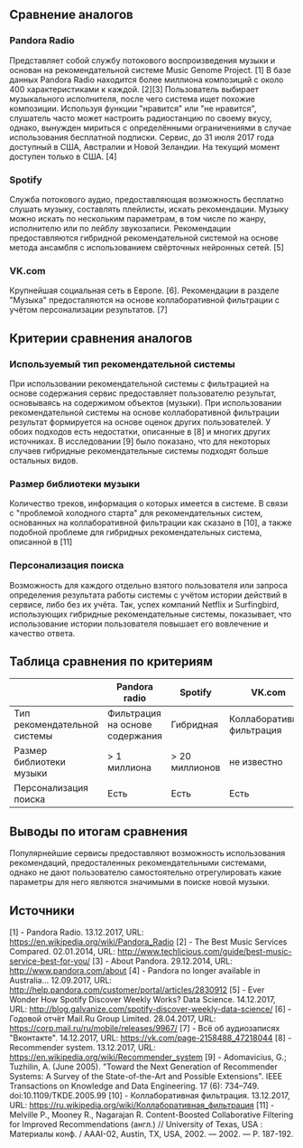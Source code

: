 ## Сравнение аналогов
### Pandora Radio

Представляет собой службу потокового воспроизведения музыки и основан на рекомендательной системе Music Genome Project. [1] В базе данных Pandora Radio находится более миллиона композиций с около 400 характеристиками к каждой. [2][3] Пользователь выбирает музыкального исполнителя, после чего система ищет похожие композиции. Используя функции "нравится" или "не нравится", слушатель часто может настроить радиостанцию по своему вкусу, однако, вынужден мириться с определёнными ограничениями в случае использования бесплатной подписки. Сервис, до 31 июля 2017 года доступный в США, Австралии и Новой Зеландии. На текущий момент доступен только в США. [4]

### Spotify

Служба потокового аудио, предоставляющая возможность бесплатно слушать музыку, составлять плейлисты, искать рекомендации. Музыку можно искать по нескольким параметрам, в том числе по жанру, исполнителю или по лейблу звукозаписи. Рекомендации предоставляются гибридной рекомендательной системой на основе метода ансамбля с использованием свёрточных нейронных сетей. [5]

### VK.com

Крупнейшая социальная сеть в Европе. [6]. Рекомендации в разделе "Музыка" предосталяются на основе коллаборативной фильтрации с учётом персонализации результатов. [7]

## Критерии сравнения аналогов

### Используемый тип рекомендательной системы

При использовании рекомендательной системы с фильтрацией на основе содержания сервис предоставляет пользователю результат, основываясь на содержимом объектов (музыки). При использовании рекомендательной системы на основе коллаборативной фильтрации результат формируется на основе оценок других пользователей. У обоих подходов есть недостатки, описанные в [8] и многих других источниках. В исследовании [9] было показано, что для некоторых случаев гибридные рекомендательные системы подходят больше остальных видов.

### Размер библиотеки музыки

Количество треков, информация о которых имеется в системе. В связи с "проблемой холодного старта" для рекомендательных систем, основанных на коллаборативной фильтрации как сказано в [10], а также подобной проблеме для гибридных рекомендательных система, описанной в [11]

### Персонализация поиска

Возможность для каждого отдельно взятого пользователя или запроса определения результата работы системы с учётом истории действий в сервисе, либо без их учёта. Так, успех компаний Netflix и Surfingbird, использующих гибридные рекомендательные системы, показывает, что использование истории пользователя повышает его вовлечение и качество ответа.

## Таблица сравнения по критериям

|                              | Pandora radio                   | Spotify        | VK.com                     |
|------------------------------|---------------------------------|----------------|----------------------------|
| Тип рекомендательной системы | Фильтрация на основе содержания | Гибридная      | Коллаборативная фильтрация |
| Размер библиотеки музыки     | > 1 миллиона                    | > 20 миллионов | не известно                |
| Персонализация поиска        | Есть                            | Есть           | Есть                       |

## Выводы по итогам сравнения

Популярнейшие сервисы предоставляют возможность использования рекомендаций, предосталенных рекомендательными системами, однако не дают пользователю самостоятельно отрегулировать какие параметры для него являются значимыми в поиске новой музыки.

## Источники

[1] - Pandora Radio. 13.12.2017, URL: https://en.wikipedia.org/wiki/Pandora_Radio
[2] - The Best Music Services Compared. 02.01.2014, URL: http://www.techlicious.com/guide/best-music-service-best-for-you/
[3] - About Pandora. 29.12.2014, URL: http://www.pandora.com/about
[4] - Pandora no longer available in Australia... 12.09.2017, URL: http://help.pandora.com/customer/portal/articles/2830912
[5] - Ever Wonder How Spotify Discover Weekly Works? Data Science. 14.12.2017, URL: http://blog.galvanize.com/spotify-discover-weekly-data-science/
[6] - Годовой отчёт Mail.Ru Group Limited. 28.04.2017, URL: https://corp.mail.ru/ru/mobile/releases/9967/
[7] - Всё об аудиозаписях "Вконтакте". 14.12.2017, URL: https://vk.com/page-2158488_47218044
[8] - Recommender system. 13.12.2017, URL: https://en.wikipedia.org/wiki/Recommender_system
[9] - Adomavicius, G.; Tuzhilin, A. (June 2005). "Toward the Next Generation of Recommender Systems: A Survey of the State-of-the-Art and Possible Extensions". IEEE Transactions on Knowledge and Data Engineering. 17 (6): 734–749. doi:10.1109/TKDE.2005.99
[10] - Коллаборативная фильтрация. 13.12.2017, URL: https://ru.wikipedia.org/wiki/Коллаборативная_фильтрация
[11] - Melville P., Mooney R., Nagarajan R. Content-Boosted Collaborative Filtering for Improved Recommendations (англ.) // University of Texas, USA : Материалы конф. / AAAI-02, Austin, TX, USA, 2002. — 2002. — P. 187-192.

